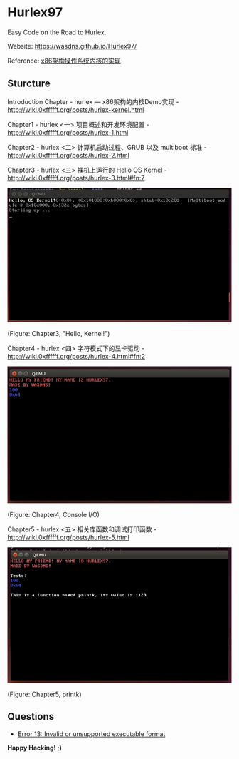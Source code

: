 # Hurlex97

Easy Code on the Road to Hurlex.

Website: https://wasdns.github.io/Hurlex97/

Reference: [x86架构操作系统内核的实现](http://wiki.0xffffff.org/)

## Sturcture

Introduction Chapter - hurlex — x86架构的内核Demo实现 - http://wiki.0xffffff.org/posts/hurlex-kernel.html

Chapter1 - hurlex <一> 项目概述和开发环境配置 - http://wiki.0xffffff.org/posts/hurlex-1.html 

Chapter2 - hurlex <二> 计算机启动过程、GRUB 以及 multiboot 标准 - http://wiki.0xffffff.org/posts/hurlex-2.html

Chapter3 - hurlex <三> 裸机上运行的 Hello OS Kernel - http://wiki.0xffffff.org/posts/hurlex-3.html#fn:7

![](https://github.com/Wasdns/Hurlex97/raw/master/screenshots/Chapter3.jpg)

(Figure: Chapter3, "Hello, Kernel!")

Chapter4 - hurlex <四> 字符模式下的显卡驱动 - http://wiki.0xffffff.org/posts/hurlex-4.html#fn:2

![](https://github.com/Wasdns/Hurlex97/raw/master/screenshots/Chapter4.jpg)

(Figure: Chapter4, Console I/O)

Chapter5 - hurlex <五> 相关库函数和调试打印函数 - http://wiki.0xffffff.org/posts/hurlex-5.html

![](https://github.com/Wasdns/Hurlex97/raw/master/screenshots/Chapter5-1.jpg)

(Figure: Chapter5, printk)

## Questions

- [Error 13: Invalid or unsupported executable format](https://github.com/hurley25/hurlex-doc/issues/11)

**Happy Hacking! ;)**
